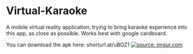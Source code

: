 # Virtual-Karaoke
A mobile virtual reality application, trying to bring karaoke experience into this app, as close as possible. Works best with google cardboard.

You can download the apk here: shorturl.at/uBOZ1
<a href="https://imgur.com/XU5y1sl"><img src="https://i.imgur.com/XU5y1sl.png" title="source: imgur.com" /></a>
